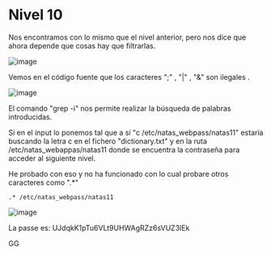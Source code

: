 # Nivel 10 

Nos encontramos con lo mismo que el nivel anterior, pero nos dice que ahora depende que cosas hay que filtrarlas.

![image](https://github.com/user-attachments/assets/d191e511-a58f-48a5-841a-31e92d3ac3a0)

Vemos en el código fuente que los caracteres ";" , "|" , "&" son ilegales .

![image](https://github.com/user-attachments/assets/335a2238-f7ac-4e90-b751-6ca667c6d032)

El comando "grep -i" nos permite realizar la búsqueda de palabras introducidas.

Si en el input lo ponemos tal que a sí "c /etc/natas_webpass/natas11" estaría buscando la letra c en el fichero "dictionary.txt" y en la ruta /etc/natas_webappas/natas11 donde se encuentra la contraseña para acceder al siguiente nivel.

He probado con eso y no ha funcionado con lo cual probare otros caracteres como ".*"

```
.* /etc/natas_webpass/natas11
```

![image](https://github.com/user-attachments/assets/2c224475-f06d-4660-9dc7-7d2169ea0e43)

La passe es: UJdqkK1pTu6VLt9UHWAgRZz6sVUZ3lEk

GG

